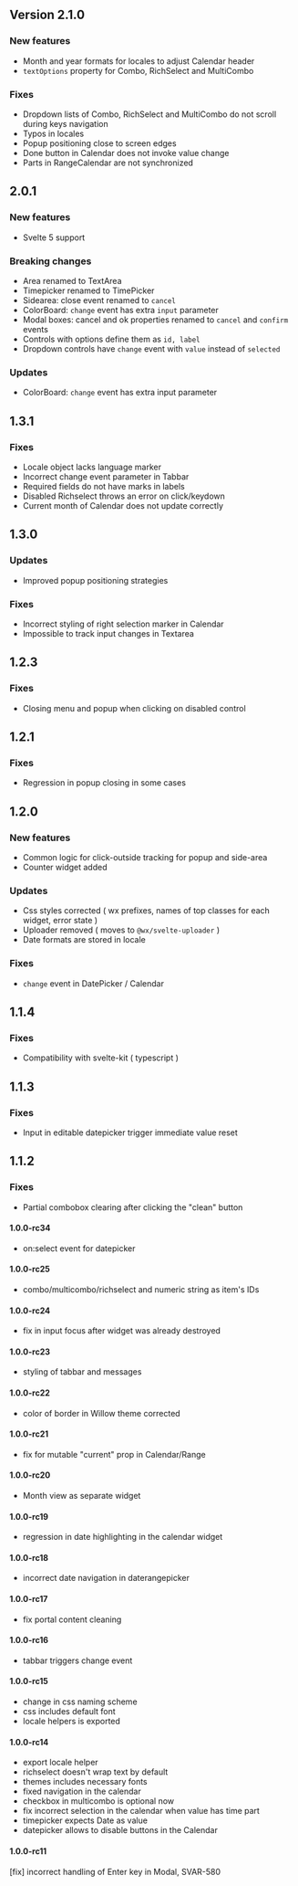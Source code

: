 ## Version 2.1.0

### New features

-   Month and year formats for locales to adjust Calendar header
-   `textOptions` property for Combo, RichSelect and MultiCombo

### Fixes

-   Dropdown lists of Combo, RichSelect and MultiCombo do not scroll during keys navigation
-   Typos in locales
-   Popup positioning close to screen edges
-   Done button in Calendar does not invoke value change
-   Parts in RangeCalendar are not synchronized

## 2.0.1

### New features

-   Svelte 5 support

### Breaking changes

-   Area renamed to TextArea
-   Timepicker renamed to TimePicker
-   Sidearea: close event renamed to `cancel`
-   ColorBoard: `change` event has extra `input` parameter
-   Modal boxes: cancel and ok properties renamed to `cancel` and `confirm` events
-   Controls with options define them as `id, label`
-   Dropdown controls have `change` event with `value` instead of `selected`

### Updates

-   ColorBoard: `change` event has extra input parameter

## 1.3.1

### Fixes

-   Locale object lacks language marker
-   Incorrect change event parameter in Tabbar
-   Required fields do not have marks in labels
-   Disabled Richselect throws an error on click/keydown
-   Current month of Calendar does not update correctly

## 1.3.0

### Updates

-   Improved popup positioning strategies

### Fixes

-   Incorrect styling of right selection marker in Calendar
-   Impossible to track input changes in Textarea

## 1.2.3

### Fixes

-   Closing menu and popup when clicking on disabled control

## 1.2.1

### Fixes

-   Regression in popup closing in some cases

## 1.2.0

### New features

-   Common logic for click-outside tracking for popup and side-area
-   Counter widget added

### Updates

-   Css styles corrected ( wx prefixes, names of top classes for each widget, error state )
-   Uploader removed ( moves to `@wx/svelte-uploader` )
-   Date formats are stored in locale

### Fixes

-   `change` event in DatePicker / Calendar

## 1.1.4

### Fixes

-   Compatibility with svelte-kit ( typescript )

## 1.1.3

### Fixes

-   Input in editable datepicker trigger immediate value reset

## 1.1.2

### Fixes

-   Partial combobox clearing after clicking the "clean" button

#### 1.0.0-rc34

-   on:select event for datepicker

#### 1.0.0-rc25

-   combo/multicombo/richselect and numeric string as item's IDs

#### 1.0.0-rc24

-   fix in input focus after widget was already destroyed

#### 1.0.0-rc23

-   styling of tabbar and messages

#### 1.0.0-rc22

-   color of border in Willow theme corrected

#### 1.0.0-rc21

-   fix for mutable "current" prop in Calendar/Range

#### 1.0.0-rc20

-   Month view as separate widget

#### 1.0.0-rc19

-   regression in date highlighting in the calendar widget

#### 1.0.0-rc18

-   incorrect date navigation in daterangepicker

#### 1.0.0-rc17

-   fix portal content cleaning

#### 1.0.0-rc16

-   tabbar triggers change event

#### 1.0.0-rc15

-   change in css naming scheme
-   css includes default font
-   locale helpers is exported

#### 1.0.0-rc14

-   export locale helper
-   richselect doesn't wrap text by default
-   themes includes necessary fonts
-   fixed navigation in the calendar
-   checkbox in multicombo is optional now
-   fix incorrect selection in the calendar when value has time part
-   timepicker expects Date as value
-   datepicker allows to disable buttons in the Calendar

#### 1.0.0-rc11

[fix] incorrect handling of Enter key in Modal, SVAR-580

